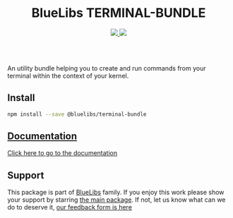 <h1 align="center">BlueLibs TERMINAL-BUNDLE</h1>

<p align="center">
  <a href="https://travis-ci.org/bluelibs/terminal-bundle">
    <img src="https://api.travis-ci.org/bluelibs/terminal-bundle.svg?branch=master" />
  </a>
  <a href="https://coveralls.io/github/bluelibs/terminal-bundle?branch=master">
    <img src="https://coveralls.io/repos/github/bluelibs/terminal-bundle/badge.svg?branch=master" />
  </a>
</p>

<br />
<br />

An utility bundle helping you to create and run commands from your terminal within the context of your kernel.

## Install

```bash
npm install --save @bluelibs/terminal-bundle
```

## [Documentation](./DOCUMENTATION.md)

[Click here to go to the documentation](./DOCUMENTATION.md)

## Support

This package is part of [BlueLibs](https://www.bluelibs.com) family. If you enjoy this work please show your support by starring [the main package](https://github.com/bluelibs/bluelibs). If not, let us know what can we do to deserve it, [our feedback form is here](https://forms.gle/DTMg5Urgqey9QqLFA)
